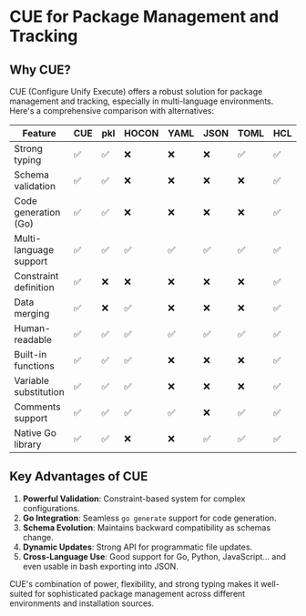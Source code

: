 # CUE for Package Management and Tracking

## Why CUE?

CUE (Configure Unify Execute) offers a robust solution for package management and tracking, especially in multi-language environments. Here's a comprehensive comparison with alternatives:

| Feature                | CUE  | pkl  | HOCON  | YAML  | JSON  | TOML  | HCL  |
|------------------------|------|------|--------|-------|-------|-------|------|
| Strong typing          | ✅   | ✅   | ❌     | ❌    | ❌    | ✅    | ✅   |
| Schema validation      | ✅   | ✅   | ❌     | ❌    | ❌    | ❌    | ✅   |
| Code generation (Go)   | ✅   | ✅   | ❌     | ❌    | ❌    | ❌    | ✅   |
| Multi-language support | ✅   | ✅   | ✅     | ✅    | ✅    | ✅    | ✅   |
| Constraint definition  | ✅   | ❌   | ❌     | ❌    | ❌    | ❌    | ✅   |
| Data merging           | ✅   | ❌   | ✅     | ❌    | ❌    | ❌    | ✅   |
| Human-readable         | ✅   | ✅   | ✅     | ✅    | ✅    | ✅    | ✅   |
| Built-in functions     | ✅   | ✅   | ✅     | ❌    | ❌    | ❌    | ✅   |
| Variable substitution  | ✅   | ✅   | ✅     | ❌    | ❌    | ❌    | ✅   |
| Comments support       | ✅   | ✅   | ✅     | ✅    | ❌    | ✅    | ✅   |
| Native Go library      | ✅   | ✅   | ❌     | ❌    | ✅    | ✅    | ✅   |

## Key Advantages of CUE

1. **Powerful Validation**: Constraint-based system for complex configurations.
2. **Go Integration**: Seamless `go generate` support for code generation.
3. **Schema Evolution**: Maintains backward compatibility as schemas change.
4. **Dynamic Updates**: Strong API for programmatic file updates.
5. **Cross-Language Use**: Good support for Go, Python, JavaScript... and even usable in bash exporting into JSON.

CUE's combination of power, flexibility, and strong typing makes it well-suited for sophisticated package management across different environments and installation sources.
